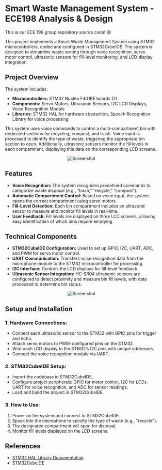 # Smart Waste Management System - ECE198 Analysis & Design
This is our ECE 198 group repository source code! :smile:

This project implements a Smart Waste Management System using STM32 microcontrollers, coded and configured in STM32CubeIDE. The system is designed to streamline waste sorting through voice recognition, servo motor control, ultrasonic sensors for fill-level monitoring, and LCD display integration.

## Project Overview
The system includes:
* __Microcontrollers:__ STM32 Nucleo F401RE boards (2)
* __Components:__ Servo Motors, Ultrasonic Sensors, I2C LCD Displays, Voice Recognition Module
* __Libraries:__ STM32 HAL for hardware abstraction, Speech Recognition Library for voice processing

This system uses voice commands to control a multi-compartment bin with dedicated sections for recycling, compost, and trash. Voice input is processed to identify the type of waste, triggering the appropriate bin section to open. Additionally, ultrasonic sensors monitor the fill levels in each compartment, displaying this data on the corresponding LCD screens.

<div align="center">
  <img src="https://github.com/user-attachments/assets/c076716e-6538-487f-949d-416228c89029" alt="Screenshot">
</div>


## Features
* __Voice Recognition:__ The system recognizes predefined commands to categorize waste disposal (e.g., “trash,” “recycle,” “compost”).
* __Automatic Compartment Control:__ Based on voice input, the system opens the correct compartment using servo motors.
* __Fill-Level Detection:__ Each bin compartment includes an ultrasonic sensor to measure and monitor fill levels in real-time.
* __User Feedback:__ Fill levels are displayed on three LCD screens, allowing easy identification of which bins require emptying.

## Technical Components
* __STM32CubeIDE Configuration:__ Used to set up GPIO, I2C, UART, ADC, and PWM for servo motor control.
* __UART Communication:__ Transfers voice recognition data from the microphone module to the STM32 microcontroller for processing.
* __I2C Interface:__ Controls the LCD displays for fill-level feedback.
* __Ultrasonic Sensor Integration:__ HC-SR04 ultrasonic sensors are configured to detect proximity and measure bin fill levels, with data processed to determine bin status.

<div align="center">
  <img src="https://github.com/user-attachments/assets/00c73dd2-e9fa-45d1-9c62-ebea2c729c13" alt="Screenshot">
</div>

## Setup and Installation
### 1. Hardware Connections:
* Connect each ultrasonic sensor to the STM32 with GPIO pins for trigger and echo.
* Attach servo motors to PWM-configured pins on the STM32.
* Wire each LCD display to the STM32’s I2C pins with unique addresses.
* Connect the voice recognition module via UART.
### 2. STM32CubeIDE Setup:
* Import the codebase in STM32CubeIDE.
* Configure project peripherals: GPIO for motor control, I2C for LCDs, UART for voice recognition, and ADC for sensor readings.
* Load and build the project in STM32CubeIDE.
### 3. How to Use:
1. Power on the system and connect to STM32CubeIDE.
2. Speak into the microphone to specify the type of waste (e.g., "recycle").
3. The designated compartment will open for disposal.
4. Monitor fill levels displayed on the LCD screens.

## References
* <a href="https://www.st.com/resource/en/user_manual/um1725-description-of-stm32f4-hal-and-lowlayer-drivers-stmicroelectronics.pdf">STM32 HAL Library Documentation</a>
* <a href="https://www.st.com/resource/en/user_manual/um2609-stm32cubeide-user-guide-stmicroelectronics.pdf">STM32CubeIDE</a>



